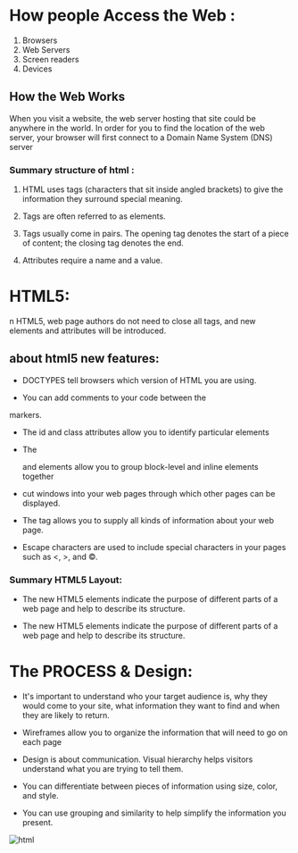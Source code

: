 
# How people Access the Web :

1. Browsers
1. Web Servers
1. Screen readers
1. Devices


## How the Web Works

When you visit a website, the web server
hosting that site could be anywhere in the
world. In order for you to find the location of
the web server, your browser will first connect
to a Domain Name System (DNS) server

###  Summary structure of html :

1. HTML uses tags (characters that sit inside angled
brackets) to give the information they surround special
meaning.

1.  Tags are often referred to as elements.

1. Tags usually come in pairs. The opening tag denotes
the start of a piece of content; the closing tag denotes
the end.

1. Attributes require a name and a value.

# HTML5:

n HTML5, web page authors do
not need to close all tags, and
new elements and attributes will
be introduced.


## about html5 new features:

* DOCTYPES tell browsers which version of HTML you
are using.

* You can add comments to your code between the
<!-- and --> markers.

* The id and class attributes allow you to identify
particular elements

* The <div> and <span> elements allow you to group
block-level and inline elements together

* <iframes> cut windows into your web pages through
which other pages can be displayed.

* The <meta> tag allows you to supply all kinds of
information about your web page.

* Escape characters are used to include special
characters in your pages such as <, >, and ©.

### Summary HTML5 Layout:

* The new HTML5 elements indicate the purpose of
different parts of a web page and help to describe
its structure.


* The new HTML5 elements indicate the purpose of
different parts of a web page and help to describe
its structure.


# The PROCESS & Design:

* It's important to understand who your target audience
is, why they would come to your site, what information
they want to find and when they are likely to return.



* Wireframes allow you to organize the information that
will need to go on each page



* Design is about communication. Visual hierarchy helps
visitors understand what you are trying to tell them.


* You can differentiate between pieces of information
using size, color, and style. 



* You can use grouping and similarity to help simplify
the information you present.


![html](https://miro.medium.com/max/675/1*dqLV7KjUtg57JPBCilqxSQ.jpeg)






